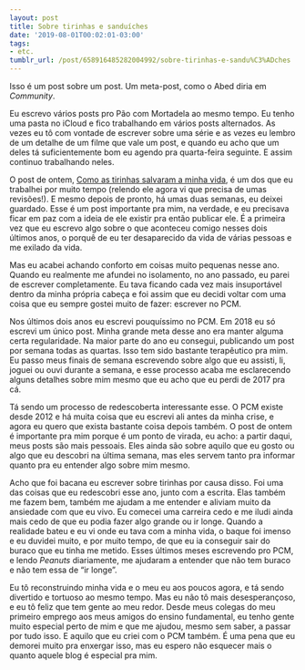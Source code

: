 ```yaml
---
layout: post
title: Sobre tirinhas e sanduíches
date: '2019-08-01T00:02:01-03:00'
tags:
- etc.
tumblr_url: /post/658916485282004992/sobre-tirinhas-e-sandu%C3%ADches
---
```

Isso é um post sobre um post. Um meta-post, como o Abed diria em _Community_.

Eu escrevo vários posts pro Pão com Mortadela ao mesmo tempo. Eu tenho uma pasta no iCloud e fico trabalhando em vários posts alternados. As vezes eu tô com vontade de escrever sobre uma série e as vezes eu lembro de um detalhe de um filme que vale um post, e quando eu acho que um deles tá suficientemente bom eu agendo pra quarta-feira seguinte. E assim continuo trabalhando neles.

O post de ontem, [Como as tirinhas salvaram a minha vida](https://paomortadela.com.br/post/658055801592758272/como-as-tirinhas-salvaram-a-minha-vida), é um dos que eu trabalhei por muito tempo (relendo ele agora vi que precisa de umas revisões!). E mesmo depois de pronto, há umas duas semanas, eu deixei guardado. Esse é um post importante pra mim, na verdade, e eu precisava ficar em paz com a ideia de ele existir pra então publicar ele. É a primeira vez que eu escrevo algo sobre o que aconteceu comigo nesses dois últimos anos, o porquê de eu ter desaparecido da vida de várias pessoas e me exilado da vida.

Mas eu acabei achando conforto em coisas muito pequenas nesse ano. Quando eu realmente me afundei no isolamento, no ano passado, eu parei de escrever completamente. Eu tava ficando cada vez mais insuportável dentro da minha própria cabeça e foi assim que eu decidi voltar com uma coisa que eu sempre gostei muito de fazer: escrever no PCM.

Nos últimos dois anos eu escrevi pouquíssimo no PCM. Em 2018 eu só escrevi um único post. Minha grande meta desse ano era manter alguma certa regularidade. Na maior parte do ano eu consegui, publicando um post por semana todas as quartas. Isso tem sido bastante terapêutico pra mim. Eu passo meus finais de semana escrevendo sobre algo que eu assisti, li, joguei ou ouvi durante a semana, e esse processo acaba me esclarecendo alguns detalhes sobre mim mesmo que eu acho que eu perdi de 2017 pra cá.

Tá sendo um processo de redescoberta interessante esse. O PCM existe desde 2012 e há muita coisa que eu escrevi ali antes da minha crise, e agora eu quero que exista bastante coisa depois também. O post de ontem é importante pra mim porque é um ponto de virada, eu acho: a partir daqui, meus posts são mais pessoais. Eles ainda são sobre aquilo que eu gosto ou algo que eu descobri na última semana, mas eles servem tanto pra informar quanto pra eu entender algo sobre mim mesmo.

Acho que foi bacana eu escrever sobre tirinhas por causa disso. Foi uma das coisas que eu redescobri esse ano, junto com a escrita. Elas também me fazem bem, também me ajudam a me entender e aliviam muito da ansiedade com que eu vivo. Eu comecei uma carreira cedo e me iludi ainda mais cedo de que eu podia fazer algo grande ou ir longe. Quando a realidade bateu e eu vi onde eu tava com a minha vida, o baque foi imenso e eu duvidei muito, e por muito tempo, de que eu ia conseguir sair do buraco que eu tinha me metido. Esses últimos meses escrevendo pro PCM, e lendo _Peanuts_ diariamente, me ajudaram a entender que não tem buraco e não tem essa de “ir longe”.

Eu tô reconstruindo minha vida e o meu eu aos poucos agora, e tá sendo divertido e tortuoso ao mesmo tempo. Mas eu não tô mais desesperançoso, e eu tô feliz que tem gente ao meu redor. Desde meus colegas do meu primeiro emprego aos meus amigos do ensino fundamental, eu tenho gente muito especial perto de mim e que me ajudou, mesmo sem saber, a passar por tudo isso. E aquilo que eu criei com o PCM também. É uma pena que eu demorei muito pra enxergar isso, mas eu espero não esquecer mais o quanto aquele blog é especial pra mim.

